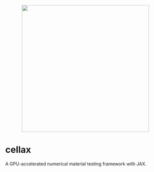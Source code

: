 <p align="center">
  <img src="https://github.com/user-attachments/assets/851e8592-4bcd-46bb-8e1c-5601d5f3b72f" width="400"/>
</p>

# cellax
A GPU-accelerated numerical material testing framework with JAX.
